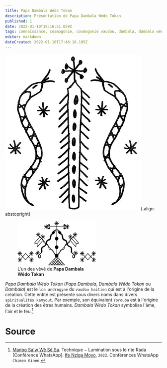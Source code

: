 ```yaml
---
title: Papa Dambala Wédo Tokan
description: Présentation de Papa Dambala Wédo Tokan
published: 1
date: 2022-01-10T18:16:51.059Z
tags: connaissance, cosmogonie, cosmogonie vaudou, dambala, dambala wédo, dambala wédo tokan, esprit, esprit serpent, esprit vaudou, loa, loa primordial, loa serpent, loa solaire, loa vaudou, papa danbala, papa danbala wédo tokan, serpent, énergie primordiale
editor: markdown
dateCreated: 2022-01-10T17:46:16.105Z
---
```


![damballah-wedo-simple.jpg](/images/symboles/veve/damballah-wedo-simple.jpg){.align-abstopright}

<figure class="image image-style-align-right image_resized" style="width: 50%;">
   <img src="/images/symboles/veve/damballah-wedo-complex.jpg">
   <figcaption>
      L'un des vèvè de <b>Papa Dambala Wédo Tokan</b><br/>
   </figcaption>
</figure>

*Papa Dambala Wédo Tokan* (*Papa Dambala*, *Dambala Wédo Tokan* ou *Dambala*) est le `loa androgyne` du `vaudou haïtien` qui est à l'origine de la création.
Cette entité est présente sous divers noms dans divers `spiritualités kamyout`. Par exemple, son équivalent `Yorouba` est à l'origine de la création des êtres humains.
*Dambala Wédo Tokan* symbolise l'âme, l'air et le feu.[^1]

# Source

[^1]:  [Manbo Sa'w Wè Sé Sa](https://www.facebook.com/rosmywaystv). Technique − Lumination sous le rite Rada [Conférence WhatsApp]. [Ife Nziga Moyo](https://www.facebook.com/IF%C3%89-Nzinga-Moyo-102447998373899/), `2022`. Conférences WhatsApp `Chimen Ginen`.